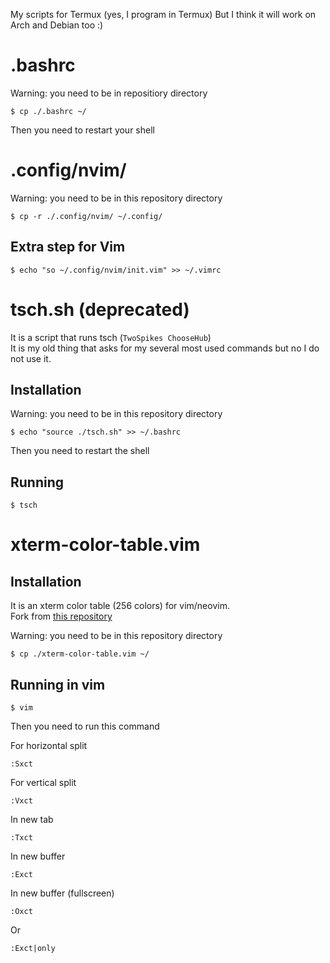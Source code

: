 My scripts for Termux (yes, I program in Termux)
But I think it will work on Arch and Debian too :)

# .bashrc

Warning: you need to be in repositiory directory
```console
$ cp ./.bashrc ~/
```

Then you need to restart your shell

# .config/nvim/

Warning: you need to be in this repository directory
```console
$ cp -r ./.config/nvim/ ~/.config/
```

## Extra step for Vim

```console
$ echo "so ~/.config/nvim/init.vim" >> ~/.vimrc
```

# tsch.sh (deprecated)

It is a script that runs tsch (`TwoSpikes ChooseHub`)\
It is my old thing that asks for my several most used commands but no I do not use it.

## Installation

Warning: you need to be in this repository directory
```console
$ echo "source ./tsch.sh" >> ~/.bashrc
```

Then you need to restart the shell

## Running
```console
$ tsch
```

# xterm-color-table.vim

## Installation

It is an xterm color table (256 colors) for vim/neovim.\
Fork from [this repository](https://github.com/guns/xterm-color-table.vim)

Warning: you need to be in this repository directory
```console
$ cp ./xterm-color-table.vim ~/
```

## Running in vim

```console
$ vim
```

Then you need to run this command

For horizontal split
```
:Sxct
```

For vertical split
```
:Vxct
```

In new tab
```
:Txct
```

In new buffer
```
:Exct
```

In new buffer (fullscreen)
```
:Oxct
```
Or
```
:Exct|only
```
